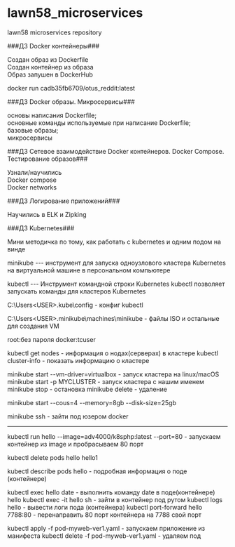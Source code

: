 # lawn58_microservices
lawn58 microservices repository

###ДЗ Docker контейнеры###

Создан образ из Dockerfile  
Cоздан контейнер из образа  
Образ запушен в  DockerHub  


docker run cadb35fb6709/otus_reddit:latest  

###ДЗ Docker образы. Микросервисы###

основы написания Dockerfile;  
основные команды используемые при написание Dockerfile;  
базовые образы;  
микросервисы  

###ДЗ Сетевое взаимодействие Docker контейнеров. Docker Compose. Тестирование образов###  

Узнали/научились  
Docker compose  
Docker networks  

###ДЗ Логирование приложений###

Научились в ELK и Zipking

###ДЗ Kubernetes###

Мини методичка по тому, как работать с kubernetes и одним подом на винде

minikube  --- инструмент для запуска одноузлового кластера Kubernetes на виртуальной машине в персональном компьютере

kubectl   --- Инструмент командной строки Kubernetes kubectl позволяет запускать команды для кластеров Kubernetes


C:\Users\<USER>\.kube\config   - конфиг kubectl

C:\Users\<USER>\.minikube\machines\minikube    - файлы ISO и остальные для создания VM

root:без пароля
docker:tcuser

kubectl get nodes    - информация о нодах(серверах) в кластере
kubectl cluster-info - показать информацию о кластере

minikube start --vm-driver=virtualbox  - запуск кластера на linux/macOS
minikube start -p MYCLUSTER  - запуск кластера c нашим именем
minikube stop	  - остановка
minikube delete   - удаление


minikube start --cous=4 --memory=8gb --disk-size=25gb


minikube ssh  - зайти под юзером docker


-------

kubectl run hello --image=adv4000/k8sphp:latest --port=80    - запускаем контейнер из image и пробрасываем 80 порт

kubectl delete pods hello hello1

kubectl describe pods hello   - подробная информация о поде (контейнере)

kubectl exec hello date   - выполнить команду date в поде(контейнере) hello
kubectl exec -it hello sh - зайти в контейнер под рутом 
kubectl logs hello        - вывести логи пода (контейнера)
kubectl port-forward hello 7788:80  - перенаправить 80 порт контейнера на 7788 свой порт

kubectl apply -f pod-myweb-ver1.yaml  - запускаем приложение из манифеста
kubectl delete  -f pod-myweb-ver1.yaml  - удаляем под
